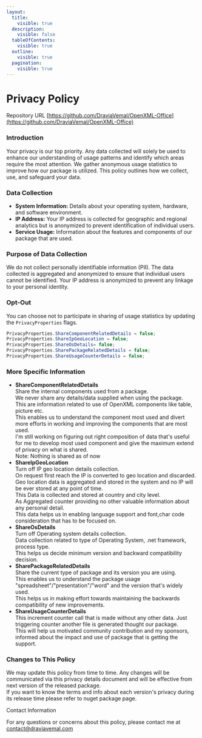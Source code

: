 ```yaml
---
layout:
  title:
    visible: true
  description:
    visible: false
  tableOfContents:
    visible: true
  outline:
    visible: true
  pagination:
    visible: true
---
```


# Privacy Policy

Repository URL [https://github.com/DraviaVemal/OpenXML-Office](https://github.com/DraviaVemal/OpenXML-Office)

### Introduction

Your privacy is our top priority. Any data collected will solely be used to enhance our understanding of usage patterns and identify which areas require the most attention. We gather anonymous usage statistics to improve how our package is utilized. This policy outlines how we collect, use, and safeguard your data.

### Data Collection

* **System Information:** Details about your operating system, hardware, and software environment.
* **IP Address:** Your IP address is collected for geographic and regional analytics but is anonymized to prevent identification of individual users.
* **Service Usage:** Information about the features and components of our package that are used.

### Purpose of Data Collection

We do not collect personally identifiable information (PII). The data collected is aggregated and anonymized to ensure that individual users cannot be identified. Your IP address is anonymized to prevent any linkage to your personal identity.

### Opt-Out

You can choose not to participate in sharing of usage statistics by updating the `PrivacyProperties` flags.

```csharp
PrivacyProperties.ShareComponentRelatedDetails = false;
PrivacyProperties.ShareIpGeoLocation = false;
PrivacyProperties.ShareOsDetails= false;
PrivacyProperties.SharePackageRelatedDetails = false;
PrivacyProperties.ShareUsageCounterDetails = false;
```

### More Specific Information

* **ShareComponentRelatedDetails**\
  Share the internal components used from a package. \
  We never share any details/data supplied when using the package. \
  This are information related to use of OpenXML components like table, picture etc. \
  This enables us to understand the component most used and divert more efforts in working and improving the components that are most used. \
  I'm still working on figuring out right composition of data that's useful for me to develop most used component and give the maximum extend of privacy on what is shared.\
  Note: Nothing is shared as of now
* **ShareIpGeoLocation**\
  Turn off IP geo location details collection.\
  On request first reach the IP is converted to geo location and discarded. Geo location data is aggregated and stored in the system and no IP will be ever stored at any point of time.\
  This Data is collected and stored at country and city level.\
  As Aggregated counter providing no other valuable information about any personal detail.\
  This data helps us in enabling language support and font,char code consideration that has to be focused on.
* **ShareOsDetails**\
  Turn off Operating system details collection.\
  Data collection related to type of Operating System, .net framework, process type.\
  This helps us decide minimum version and backward compatibility decision.
* **SharePackageRelatedDetails**\
  Share the current type of package and its version you are using. \
  This enables us to understand the package usage "spreadsheet"/"presentation"/"word" and the version that's widely used.\
  This helps us in making effort towards maintaining the backwards compatibility of new improvements.
* **ShareUsageCounterDetails**\
  This increment counter call that is made without any other data. Just triggering counter another file is generated thought our package.\
  This will help us motivated community contribution and my sponsors, informed about the impact and use of package that is getting the support.

### Changes to This Policy

We may update this policy from time to time. Any changes will be communicated via this privacy details document and will be effective from next version of the released package.\
If you want to know the terms and info about each version's privacy during its release time please refer to nuget package page.

Contact Information

For any questions or concerns about this policy, please contact me at contact@draviavemal.com
